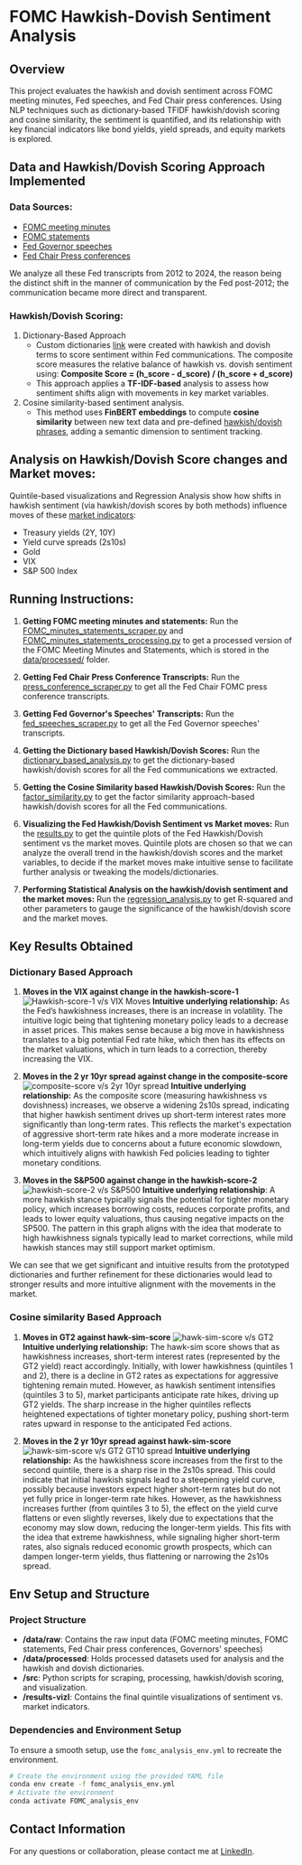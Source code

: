 # FOMC Hawkish-Dovish Sentiment Analysis

## Overview
This project evaluates the hawkish and dovish sentiment across FOMC meeting minutes, Fed speeches, and Fed Chair press conferences. Using NLP techniques such as dictionary-based TFIDF hawkish/dovish scoring and cosine similarity, the sentiment is quantified, and its relationship with key financial indicators like bond yields, yield spreads, and equity markets is explored.

## Data and Hawkish/Dovish Scoring Approach Implemented
### Data Sources: 
- [FOMC meeting minutes](https://github.com/EeshaanAsodekar/FOMC-hawkish-dovish-analysis/tree/main/data/raw/FOMC/meeting_minutes)
- [FOMC statements](https://github.com/EeshaanAsodekar/FOMC-hawkish-dovish-analysis/tree/main/data/raw/FOMC/statements)
- [Fed Governor speeches](https://github.com/EeshaanAsodekar/FOMC-hawkish-dovish-analysis/tree/main/data/raw/fed_speeches)
- [Fed Chair Press conferences](https://github.com/EeshaanAsodekar/FOMC-hawkish-dovish-analysis/tree/main/data/raw/fomc_press_conf/texts)

We analyze all these Fed transcripts from 2012 to 2024, the reason being the distinct shift in the manner of communication by the Fed post-2012; the communication became more direct and transparent.

### Hawkish/Dovish Scoring: 
1. Dictionary-Based Approach
    - Custom dictionaries [link](https://github.com/EeshaanAsodekar/FOMC-hawkish-dovish-analysis/blob/main/data/processed/hawkish_gpt_dict.txt) were created with hawkish and dovish terms to score sentiment within Fed communications. The composite score measures the relative balance of hawkish vs. dovish sentiment using:
    **Composite Score = (h_score - d_score) / (h_score + d_score)**
    - This approach applies a **TF-IDF-based** analysis to assess how sentiment shifts align with movements in key market variables.
2. Cosine similarity-based sentiment analysis.
    - This method uses **FinBERT embeddings** to compute **cosine similarity** between new text data and pre-defined [hawkish/dovish phrases](https://github.com/EeshaanAsodekar/FOMC-hawkish-dovish-analysis/blob/main/src/factor_similarity.py), adding a semantic dimension to sentiment tracking.

## Analysis on Hawkish/Dovish Score changes and Market moves:
Quintile-based visualizations and Regression Analysis show how shifts in hawkish sentiment (via hawkish/dovish scores by both methods) influence moves of these [market indicators](https://github.com/EeshaanAsodekar/FOMC-hawkish-dovish-analysis/blob/main/data/raw/FOMC_Data_2011_2024.xlsx):
- Treasury yields (2Y, 10Y)
- Yield curve spreads (2s10s)
- Gold
- VIX
- S&P 500 Index

## Running Instructions:
1. **Getting FOMC meeting minutes and statements:** Run the [FOMC_minutes_statements_scraper.py](https://github.com/EeshaanAsodekar/FOMC-hawkish-dovish-analysis/blob/main/src/FOMC_minutes_statements_scraper.py) and [FOMC_minutes_statements_processing.py](https://github.com/EeshaanAsodekar/FOMC-hawkish-dovish-analysis/blob/main/src/FOMC_minutes_statements_processing.py) to get a processed version of the FOMC Meeting Minutes and Statements, which is stored in the [data/processed/](https://github.com/EeshaanAsodekar/FOMC-hawkish-dovish-analysis/tree/main/data/processed) folder.

2. **Getting Fed Chair Press Conference Transcripts:** Run the [press_conference_scraper.py](https://github.com/EeshaanAsodekar/FOMC-hawkish-dovish-analysis/blob/main/src/press_conference_scraper.py) to get all the Fed Chair FOMC press conference transcripts.

3. **Getting Fed Governor's Speeches' Transcripts:** Run the [fed_speeches_scraper.py](https://github.com/EeshaanAsodekar/FOMC-hawkish-dovish-analysis/blob/main/src/fed_speeches_scraper.py) to get all the Fed Governor speeches' transcripts.

4. **Getting the Dictionary based Hawkish/Dovish Scores:** Run the [dictionary_based_analysis.py](https://github.com/EeshaanAsodekar/FOMC-hawkish-dovish-analysis/blob/main/src/dictionary_based_analysis.py) to get the dictionary-based hawkish/dovish scores for all the Fed communications we extracted.

5. **Getting the Cosine Similarity based Hawkish/Dovish Scores:** Run the [factor_similarity.py](https://github.com/EeshaanAsodekar/FOMC-hawkish-dovish-analysis/blob/main/src/factor_similarity.py) to get the factor similarity approach-based hawkish/dovish scores for all the Fed communications.

6. **Visualizing the Fed Hawkish/Dovish Sentiment vs Market moves:** Run the [results.py](https://github.com/EeshaanAsodekar/FOMC-hawkish-dovish-analysis/blob/main/src/results.py) to get the quintile plots of the Fed Hawkish/Dovish sentiment vs the market moves. Quintile plots are chosen so that we can analyze the overall trend in the hawkish/dovish scores and the market variables, to decide if the market moves make intuitive sense to facilitate further analysis or tweaking the models/dictionaries.

7. **Performing Statistical Analysis on the hawkish/dovish sentiment and the market moves:** Run the [regression_analysis.py](https://github.com/EeshaanAsodekar/FOMC-hawkish-dovish-analysis/blob/main/src/regression_analysis.py) to get R-squared and other parameters to gauge the significance of the hawkish/dovish score and the market moves.

## Key Results Obtained
### Dictionary Based Approach
1. **Moves in the VIX against change in the hawkish-score-1**
![Hawkish-score-1 v/s VIX Moves](https://github.com/EeshaanAsodekar/FOMC-hawkish-dovish-analysis/blob/main/data/results-vizl/Hawkishness-score-1/dict-hawkish-scored_Fed-chair-press-conf%20based%20Median%205-Day%20Cumulative%20VIX_pct_change%20Across%20Hawkishness-score-1%20Quintiles.png)
**Intuitive underlying relationship:** As the Fed’s hawkishness increases, there is an increase in volatility. The intuitive logic being that tightening monetary policy leads to a decrease in asset prices. This makes sense because a big move in hawkishness translates to a big potential Fed rate hike, which then has its effects on the market valuations, which in turn leads to a correction, thereby increasing the VIX.

2. **Moves in the 2 yr 10yr spread against change in the composite-score**
![composite-score v/s 2yr 10yr spread](https://github.com/EeshaanAsodekar/FOMC-hawkish-dovish-analysis/blob/main/data/results-vizl/Composite-score/composite-scored_FOMC-meeting-minutes%20based%20Median%205-Day%20Cumulative%202s10s_Spread_pct_change%20Across%20Composite-score%20Quintiles.png)
**Intuitive underlying relationship:** As the composite score (measuring hawkishness vs dovishness) increases, we observe a widening 2s10s spread, indicating that higher hawkish sentiment drives up short-term interest rates more significantly than long-term rates. This reflects the market's expectation of aggressive short-term rate hikes and a more moderate increase in long-term yields due to concerns about a future economic slowdown, which intuitively aligns with hawkish Fed policies leading to tighter monetary conditions.

3. **Moves in the S&P500 against change in the hawkish-score-2**
![hawkish-score-2 v/s S&P500](https://github.com/EeshaanAsodekar/FOMC-hawkish-dovish-analysis/blob/main/data/results-vizl/Hawkishness-score-2/dict-hawkish-scored_FOMC-statements%20based%20Median%205-Day%20Cumulative%20SP500_pct_change%20Across%20Hawkishness-score-2%20Quintiles.png)
**Intuitive underlying relationship**: A more hawkish stance typically signals the potential for tighter monetary policy, which increases borrowing costs, reduces corporate profits, and leads to lower equity valuations, thus causing negative impacts on the SP500. The pattern in this graph aligns with the idea that moderate to high hawkishness signals typically lead to market corrections, while mild hawkish stances may still support market optimism.

We can see that we get significant and intuitive results from the prototyped dictionaries and further refinement for these dictionaries would lead to stronger results and more intuitive alignment with the movements in the market.

### Cosine similarity Based Approach
1. **Moves in GT2 against hawk-sim-score**
![hawk-sim-score v/s GT2](https://github.com/EeshaanAsodekar/FOMC-hawkish-dovish-analysis/blob/main/data/results-vizl/hawk-sim-score/dict-hawkish-scored_FOMC-meeting-minutes%20based%20Median%205-Day%20Cumulative%20GT2_pct_change%20Across%20hawk-sim-score%20Quintiles.png)
**Intuitive underlying relationship:** The hawk-sim score shows that as hawkishness increases, short-term interest rates (represented by the GT2 yield) react accordingly. Initially, with lower hawkishness (quintiles 1 and 2), there is a decline in GT2 rates as expectations for aggressive tightening remain muted. However, as hawkish sentiment intensifies (quintiles 3 to 5), market participants anticipate rate hikes, driving up GT2 yields. The sharp increase in the higher quintiles reflects heightened expectations of tighter monetary policy, pushing short-term rates upward in response to the anticipated Fed actions.

2. **Moves in the 2 yr 10yr spread against hawk-sim-score**
![hawk-sim-score v/s GT2 GT10 spread](https://github.com/EeshaanAsodekar/FOMC-hawkish-dovish-analysis/blob/main/data/results-vizl/hawk-sim-score/dict-hawkish-scored_Fed_speeches%20based%20Median%205-Day%20Cumulative%202s10s_Spread_pct_change%20Across%20hawk-sim-score%20Quintiles.png)
**Intuitive underlying relationship:** As the hawkishness score increases from the first to the second quintile, there is a sharp rise in the 2s10s spread. This could indicate that initial hawkish signals lead to a steepening yield curve, possibly because investors expect higher short-term rates but do not yet fully price in longer-term rate hikes. However, as the hawkishness increases further (from quintiles 3 to 5), the effect on the yield curve flattens or even slightly reverses, likely due to expectations that the economy may slow down, reducing the longer-term yields. This fits with the idea that extreme hawkishness, while signaling higher short-term rates, also signals reduced economic growth prospects, which can dampen longer-term yields, thus flattening or narrowing the 2s10s spread.

## Env Setup and Structure
### Project Structure
- **/data/raw**: Contains the raw input data (FOMC meeting minutes, FOMC statements, Fed Chair press conferences, Governors' speeches)
- **/data/processed**: Holds processed datasets used for analysis and the hawkish and dovish dictionaries.
- **/src**: Python scripts for scraping, processing, hawkish/dovish scoring, and visualization.
- **/results-vizl**: Contains the final quintile visualizations of sentiment vs. market indicators.


### Dependencies and Environment Setup
To ensure a smooth setup, use the `fomc_analysis_env.yml` to recreate the environment.

```bash
# Create the environment using the provided YAML file
conda env create -f fomc_analysis_env.yml
# Activate the environment
conda activate FOMC_analysis_env
```

## Contact Information
For any questions or collaboration, please contact me at [LinkedIn](https://www.linkedin.com/in/eeshaanasodekar).